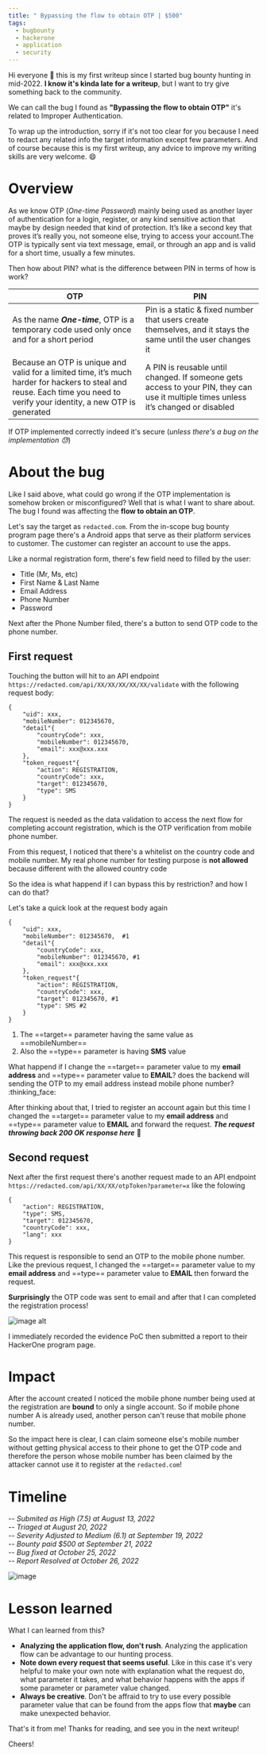 ```yaml
---
title: " Bypassing the flow to obtain OTP | $500"
tags:
  - bugbounty
  - hackerone
  - application
  - security
---
```


Hi everyone 👋 this is my first writeup since I started bug bounty hunting in mid-2022. 
**I know it's kinda late for a writeup**, but I want to try give something back to the community. 

We can call the bug I found as **"Bypassing the flow to obtain OTP"** it's related to Improper Authentication.

To wrap up the introduction, sorry if it's not too clear for you because I need to redact any related info the target information except few parameters. And of course because this is my first writeup, any advice to improve my writing skills are very welcome. :smile:

# Overview

As we know OTP (*One-time Password*) mainly being used as another layer of authentication for a login, register, or any kind sensitive action that maybe by design needed that kind of protection. It’s like a second key that proves it’s really you, not someone else, trying to access your account.The OTP is typically sent via text message, email, or through an app and is valid for a short time, usually a few minutes.

Then how about PIN? what is the difference between PIN in terms of how is work?

| OTP | PIN |
| -------- | -------- |
| As the name ***One-time***, OTP is a temporary code used only once and for a short period  | Pin is a static & fixed number that users create themselves, and it stays the same until the user changes it |
| Because an OTP is unique and valid for a limited time, it’s much harder for hackers to steal and reuse. Each time you need to verify your identity, a new OTP is generated | A PIN is reusable until changed. If someone gets access to your PIN, they can use it multiple times unless it’s changed or disabled |

If OTP implemented correctly indeed it's secure (*unless there's a bug on the implementation :sweat:*)

# About the bug

Like I said above, what could go wrong if the OTP implementation is somehow broken or misconfigured? Well that is what I want to share about. The bug I found was affecting the **flow to obtain an OTP**.

Let's say the target as `redacted.com`. From the in-scope bug bounty program page there's a Android apps that serve as their platform services to customer. The customer can register an account to use the apps.

Like a normal registration form, there's few field need to filled by the user:

* Title (Mr, Ms, etc)
* First Name & Last Name
* Email Address
* Phone Number
* Password

Next after the Phone Number filed, there's a button to send OTP code to the phone number. 

## First request

Touching the button will hit to an API endpoint `https://redacted.com/api/XX/XX/XX/XX/XX/validate` with the following request body:

```
{
    "uid": xxx,
    "mobileNumber": 012345670,
    "detail"{
        "countryCode": xxx,
        "mobileNumber": 012345670,
        "email": xxx@xxx.xxx
    },
    "token_request"{
        "action": REGISTRATION,
        "countryCode": xxx,
        "target": 012345670,
        "type": SMS
    }
}
```

The request is needed as the data validation to access the next flow for completing account registration, which is the OTP verification from mobile phone number.

From this request, I noticed that there's a whitelist on the country code and mobile number. My real phone number for testing purpose is **not allowed** because different with the allowed country code

So the idea is what happend if I can bypass this by restriction? and how I can do that?

Let's take a quick look at the request body again

```
{
    "uid": xxx,
    "mobileNumber": 012345670,  #1
    "detail"{
        "countryCode": xxx,
        "mobileNumber": 012345670, #1
        "email": xxx@xxx.xxx
    },
    "token_request"{
        "action": REGISTRATION,
        "countryCode": xxx,
        "target": 012345670, #1
        "type": SMS #2
    }
}
```

1. The ==target== parameter having the same value as ==mobileNumber== 
2. Also the ==type== parameter is having **SMS** value

What happend if I change the ==target== parameter value to my **email address** and ==type== parameter value to **EMAIL**? does the backend will sending the OTP to my email address instead  mobile phone number? :thinking_face: 

After thinking about that, I tried to register an account again but this time I changed the ==target== parameter value to my **email address** and ==type== parameter value to **EMAIL** and forward the request. ***The request throwing back **200 OK** response here*** 👀

## Second request

Next after the first request there's another request made to an API endpoint `https://redacted.com/api/XX/XX/otpToken?parameter=x` like the folowing

```
{
    "action": REGISTRATION,
    "type": SMS,
    "target": 012345670,
    "countryCode": xxx,
    "lang": xxx
}
```
This request is responsible to send an OTP to the mobile phone number. Like the previous request, I changed the ==target== parameter value to my **email address** and ==type== parameter value to **EMAIL** then forward the request. 

**Surprisingly** the OTP code was sent to email and after that I can completed the registration process!

![image alt](https://media1.tenor.com/m/9CJaHEmyKPAAAAAC/chris-pratt-andy-dwyer.gif)

I immediately recorded the evidence PoC then submitted a report to their HackerOne program page.

# Impact

After the account created I noticed the mobile phone number being used at the registration are **bound** to only a single account. So if mobile phone number A is already used, another person can't reuse that mobile phone number.

So the impact here is clear, I can claim someone else's mobile number without getting physical access to their phone to get the OTP code and therefore the person whose mobile number has been claimed by the attacker cannot use it to register at the `redacted.com`!

# Timeline

-- *Submited as High (7.5) at August 13, 2022*  
-- *Triaged at August 20, 2022*  
-- *Severity Adjusted to Medium (6.1) at September 19, 2022*  
-- *Bounty paid $500 at September 21, 2022*  
-- *Bug fixed at October 25, 2022*  
-- *Report Resolved at October 26, 2022*  

![image](https://hackmd.io/_uploads/Skrr35pnR.png)

# Lesson learned

What I can learned from this?

- **Analyzing the application flow, don't rush**. Analyzing the application flow can be advantage to our hunting process.
- **Note down every request that seems useful**. Like in this case it's very helpful to make your own note with explanation what the request do, what parameter it takes, and what behavior happens with the apps if some parameter or parameter value changed.
- **Always be creative**. Don't be affraid to try to use every possible parameter value that can be found from the apps flow that **maybe** can make unexpected behavior.


That's it from me! Thanks for reading, and see you in the next writeup!

Cheers!